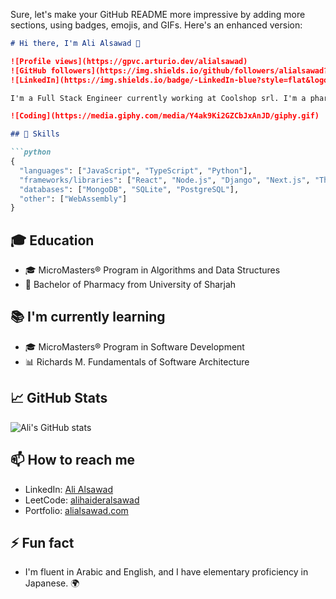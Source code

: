 Sure, let's make your GitHub README more impressive by adding more sections, using badges, emojis, and GIFs. Here's an enhanced version:

```markdown
# Hi there, I'm Ali Alsawad 👋

![Profile views](https://gpvc.arturio.dev/alialsawad)
![GitHub followers](https://img.shields.io/github/followers/alialsawad?style=social)
![LinkedIn](https://img.shields.io/badge/-LinkedIn-blue?style=flat&logo=Linkedin&logoColor=white&link=https://www.linkedin.com/in/ali-al-sawad/)

I'm a Full Stack Engineer currently working at Coolshop srl. I'm a pharmacy graduate who transitioned into software engineering. I'm passionate about web development and data science.

![Coding](https://media.giphy.com/media/Y4ak9Ki2GZCbJxAnJD/giphy.gif)

## 🚀 Skills

```python
{
  "languages": ["JavaScript", "TypeScript", "Python"],
  "frameworks/libraries": ["React", "Node.js", "Django", "Next.js", "Three.js"],
  "databases": ["MongoDB", "SQLite", "PostgreSQL"],
  "other": ["WebAssembly"]
}
```

## 🎓 Education

- 🎓 MicroMasters® Program in Algorithms and Data Structures
- 💊 Bachelor of Pharmacy from University of Sharjah

## 📚 I'm currently learning

- 🎓 MicroMasters® Program in Software Development
- 📊 Richards M. Fundamentals of Software Architecture


## 📈 GitHub Stats

![Ali's GitHub stats](https://github-readme-stats.vercel.app/api?username=alialsawad&show_icons=true&theme=radical)

## 📫 How to reach me

- LinkedIn: [Ali Alsawad](https://www.linkedin.com/in/ali-al-sawad/)
- LeetCode: [alihaideralsawad](https://leetcode.com/alihaideralsawad/)
- Portfolio: [alialsawad.com](https://alialsawad.com/)

## ⚡ Fun fact

- I'm fluent in Arabic and English, and I have elementary proficiency in Japanese. 🌍
